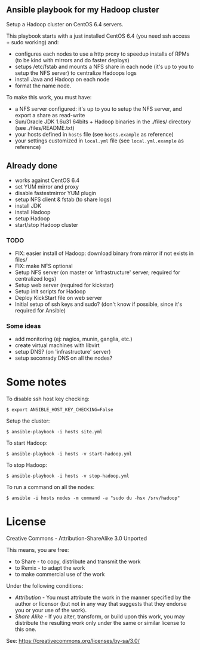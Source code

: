 Ansible playbook for my Hadoop cluster
--------------------------------------

Setup a Hadoop cluster on CentOS 6.4 servers.

This playbook starts with a just installed CentOS 6.4 (you need ssh access + sudo working) and:

- configures each nodes to use a http proxy to speedup installs of RPMs (to be kind with mirrors and do faster deploys)
- setups /etc/fstab and mounts a NFS share in each node (it's up to you to setup the NFS server) to centralize Hadoops logs
- install Java and Hadoop on each node
- format the name node.

To make this work, you must have:

 - a NFS server configured: it's up to you to setup the NFS server, and export a share as read-write
 - Sun/Oracle JDK 1.6u31 64bits + Hadoop binaries in the ./files/ directory (see ./files/README.txt)
 - your hosts defined in `hosts` file (see `hosts.example` as reference)
 - your settings customized in `local.yml` file (see `local.yml.example` as reference)

## Already done

- works against CentOS 6.4
- set YUM mirror and proxy
- disable fastestmirror YUM plugin
- setup NFS client & fstab (to share logs)
- install JDK
- install Hadoop
- setup Hadoop
- start/stop Hadoop cluster

### TODO

- FIX: easier install of Hadoop: download binary from mirror if not exists in files/
- FIX: make NFS optional
- Setup NFS server (on master or 'infrastructure' server; required for centralized logs)
- Setup web server (required for kickstar)
- Setup init scripts for Hadoop
- Deploy KickStart file on web server
- Initial setup of ssh keys and sudo? (don't know if possible, since it's required for Ansible)

### Some ideas

- add monitoring (ej: nagios, munin, ganglia, etc.)
- create virtual machines with libvirt
- setup DNS? (on 'infrastructure' server)
- setup seconrady DNS on all the nodes?

# Some notes

To disable ssh host key checking:

    $ export ANSIBLE_HOST_KEY_CHECKING=False

Setup the cluster:

    $ ansible-playbook -i hosts site.yml

To start Hadoop:

    $ ansible-playbook -i hosts -v start-hadoop.yml

To stop Hadoop:

    $ ansible-playbook -i hosts -v stop-hadoop.yml

To run a command on all the nodes:

    $ ansible -i hosts nodes -m command -a "sudo du -hsx /srv/hadoop"

# License

Creative Commons - Attribution-ShareAlike 3.0 Unported

This means, you are free:

 - to Share - to copy, distribute and transmit the work
 - to Remix - to adapt the work
 - to make commercial use of the work

Under the following conditions:

 - *Attribution* - You must attribute the work in the manner specified by the author or licensor (but not in any way that suggests that they endorse you or your use of the work).
 - *Share Alike* - If you alter, transform, or build upon this work, you may distribute the resulting work only under the same or similar license to this one.

See: https://creativecommons.org/licenses/by-sa/3.0/

